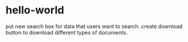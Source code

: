 # hello-world
put new search box for data that users want to search.
create download button to download different types of documents.

